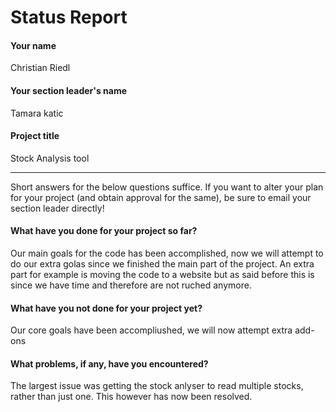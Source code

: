 # Status Report

#### Your name

Christian Riedl

#### Your section leader's name

Tamara katic

#### Project title

Stock Analysis tool

***

Short answers for the below questions suffice. If you want to alter your plan for your project (and obtain approval for the same), be sure to email your section leader directly!

#### What have you done for your project so far?

Our main goals for the code has been accomplished, now we will attempt to do our extra golas since we finished the main part of the project. An extra part for example is moving the code to a website but as said before this is since we have time and therefore are not ruched anymore.

#### What have you not done for your project yet?

Our core goals have been accompliushed, we will now attempt extra add-ons

#### What problems, if any, have you encountered?

The largest issue was getting the stock anlyser to read multiple stocks, rather than just one. This however has now been resolved.
